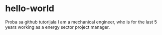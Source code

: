 # hello-world
Proba sa github tutorijala
I am a mechanical engineer, who is for the last 5 years working as a energy sector project manager.
